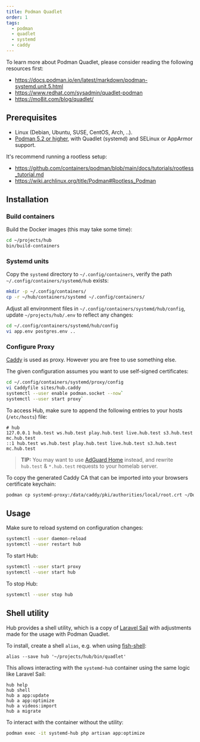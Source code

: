 ```yaml
---
title: Podman Quadlet
order: 1
tags:
  - podman
  - quadlet
  - systemd
  - caddy
---
```


To learn more about Podman Quadlet, please consider reading the following resources first:

- <https://docs.podman.io/en/latest/markdown/podman-systemd.unit.5.html>
- <https://www.redhat.com/sysadmin/quadlet-podman>
- <https://mo8it.com/blog/quadlet/>

## Prerequisites

- Linux (Debian, Ubuntu, SUSE, CentOS, Arch, ..).
- [Podman 5.2 or higher](https://podman.io/), with Quadlet (systemd) and SELinux or AppArmor support.

It's recommend running a rootless setup:

- <https://github.com/containers/podman/blob/main/docs/tutorials/rootless_tutorial.md>
- <https://wiki.archlinux.org/title/Podman#Rootless_Podman>

## Installation

### Build containers

Build the Docker images (this may take some time):

```bash
cd ~/projects/hub
bin/build-containers
```

### Systemd units

Copy the `systemd` directory to `~/.config/containers`, verify the path `~/.config/containers/systemd/hub` exists:

```bash
mkdir -p ~/.config/containers/
cp -r ~/hub/containers/systemd ~/.config/containers/
```

Adjust all environment files in `~/.config/containers/systemd/hub/config`, update `~/projects/hub/.env` to reflect any changes:

```bash
cd ~/.config/containers/systemd/hub/config
vi app.env postgres.env ..
```

### Configure Proxy

[Caddy](https://caddyserver.com/) is used as proxy. However you are free to use something else.

The given configuration assumes you want to use self-signed certificates:

```bash
cd ~/.config/containers/systemd/proxy/config
vi Caddyfile sites/hub.caddy
systemctl --user enable podman.socket --now`
systemctl --user start proxy`
```

To access Hub, make sure to append the following entries to your hosts (`/etc/hosts`) file:

```text
# hub
127.0.0.1 hub.test ws.hub.test play.hub.test live.hub.test s3.hub.test mc.hub.test
::1 hub.test ws.hub.test play.hub.test live.hub.test s3.hub.test mc.hub.test
```

> **TIP:** You may want to use [AdGuard Home](https://adguard.com/en/adguard-home/overview.html) instead, and rewrite `hub.test` & `*.hub.test` requests to your homelab server.

To copy the generated Caddy CA that can be imported into your browsers certificate keychain:

```bash
podman cp systemd-proxy:/data/caddy/pki/authorities/local/root.crt ~/Downloads/proxy.crt
```

## Usage

Make sure to reload systemd on configuration changes:

```bash
systemctl --user daemon-reload
systemctl --user restart hub
```

To start Hub:

```bash
systemctl --user start proxy
systemctl --user start hub
```

To stop Hub:

```bash
systemctl --user stop hub
```

## Shell utility

Hub provides a shell utility, which is a copy of [Laravel Sail](https://github.com/laravel/sail/blob/1.x/bin/sail) with adjustments made for the usage with Podman Quadlet.

To install, create a shell `alias`, e.g. when using [fish-shell](https://fishshell.com/docs/current/cmds/alias.html):

```fish
alias --save hub '~/projects/hub/bin/quadlet'
```

This allows interacting with the `systemd-hub` container using the same logic like Laravel Sail:

```fish
hub help
hub shell
hub a app:update
hub a app:optimize
hub a videos:import
hub a migrate
```

To interact with the container without the utility:

```bash
podman exec -it systemd-hub php artisan app:optimize
```
